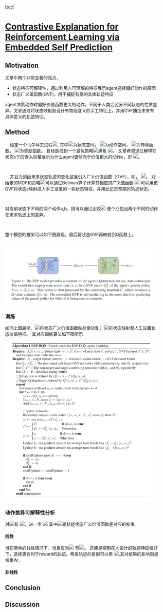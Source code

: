[toc]

# [Contrastive Explanation for Reinforcement Learning via Embedded Self Prediction](./contrastive_explanations_for_reinforcement_learning_via_embedded_self_predictions.pdf)

## Motivation
文章中两个非常显著的亮点，
* 状态特征可解释性，通过利用人可理解的特征展示agent选择偏好动作的原因
* 状态广义值函数(GVF)，用于捕捉有意的具体轨迹特征

agent决策动作时偏好价值函数更大的动作，不同于人类会区分不同状态的性质差异。文章通过将状态映射到设计有物理含义的手工特征上，并用GVF捕捉未来有具体意义的轨迹特征。

## Method
&nbsp;&nbsp;&nbsp;&nbsp;给定一个马尔科夫过程<img src="http://latex.codecogs.com/gif.latex?<S,A,T,R>" />,
其中<img src="http://latex.codecogs.com/gif.latex?S" />为状态空间，
<img src="http://latex.codecogs.com/gif.latex?A" />为动作空间，
<img src="http://latex.codecogs.com/gif.latex?T(s, a, s \prime)" />为转移函数，
<img src="http://latex.codecogs.com/gif.latex?R(s, a)" />为奖励函数。
目标是找到一个最优策略<img src="http://latex.codecogs.com/gif.latex?\pi^*" />满足
<img src="http://latex.codecogs.com/gif.latex?\pi^* = \mathop{\arg\min}\limits_{a}=Q^*(s, a)">。
文章希望通过解释在状态s下的嵌入向量展示为什么agent更倾向于价值更大的动作a，即
<img src="http://latex.codecogs.com/gif.latex?\hat Q(s, a) > \hat Q(s, b)">。

<br/>

&nbsp;&nbsp;&nbsp;&nbsp;并且为刻画未来状态轨迹的变化这里引入广义价值函数（GVF），即，
<img src="http://latex.codecogs.com/gif.latex?F(s,a) = <f_1(s,a), \cdots, f_n(s,a)>" />。
对给定的MDP和策略<img src="http://latex.codecogs.com/gif.latex?\pi">可以通过Bellman算子计算其相应的广义值函数
<img src="http://latex.codecogs.com/gif.latex?Q_F^\pi(s, a) = F(s,a) + \gamma\sum_{s\prime}T(s, a, s \prime)Q_F^\pi(s \prime, \pi(s \prime))">
可以用该GVF将状态s映射成人手工设置的一些状态特征，并用此记录预期的轨迹状态。

<br/>

对当前状态下不同的两个动作a,b，则可以通过比较<img src="http://latex.codecogs.com/gif.latex?\Delta_F^\pi(s,a,b)=Q_F^\pi(s, a)-Q_F^\pi(s, b)">
便个凸显出两个不同的动作在未来轨迹上的差异。

<br/>

整个模型的框架可以如下图展现，最后将状态GVF再映射到Q函数上。

![](fig/Contrastive%20Explanation%20for%20RL%20via%20ESP/ESP_frame.jpg)

### 训练
如同上图展示，<img src="http://latex.codecogs.com/gif.latex?\hat C(\cdot;\theta_C )" />将状态广义价值函数映射至Q值；
<img src="http://latex.codecogs.com/gif.latex?\hat Q_F^\pi(\cdot; \theta_F)" />将状态映射至人工设置状态价值特征。
其对应训练算法如下图所示

![](fig/Contrastive%20Explanation%20for%20RL%20via%20ESP/ESP_algo.jpg)

### 动作差异可解释性分析
对<img src="http://latex.codecogs.com/gif.latex?\hat Q(s,a) - \hat Q(s,b) > 0" />有
<img src="http://latex.codecogs.com/gif.latex?\Delta_F^\pi(s, a, b)">，进一步
<img src="http://latex.codecogs.com/gif.latex?\hat Q(s,a) - \hat Q(s,b) = \Delta_F^\pi(s, a, b) \cdot W(s,a,b)" />
其中<img src="http://latex.codecogs.com/gif.latex?W(s, a, b) \in \mathbb{R}^n">是轨迹状态广义价值函数差对应的权重。

#### 线性
当在简单的线性情况下，当且仅当<img src="http://latex.codecogs.com/gif.latex?\Delta_F^\pi(s, a, b) \cdot W(s,a,b) > 0" />
有<img src="http://latex.codecogs.com/gif.latex?\hat Q(s,a) - \hat Q(s,b) > 0" />。
这便是控制在人设计的轨迹特征偏好下，选择更有利于reward的轨迹。两条轨迹的差别可以用
<img src="http://latex.codecogs.com/gif.latex?\Delta_F^\pi(s,a,b)">,其对结果的影响则是权重W。

#### 非线性

## Conclusion

## Discussion
